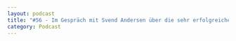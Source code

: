```yaml
---
layout: podcast
title: "#56 - Im Gespräch mit Svend Andersen über die sehr erfolgreiche Methode der Treibhausgas-Buchhaltung in British Columbia."
category: Podcast
---
```


<p><script class="podigee-podcast-player" src="https://cdn.podigee.com/podcast-player/javascripts/podigee-podcast-player.js" data-configuration="https://interviews-4-future.podigee.io/56-i4f/embed?context=external"></script></p>
